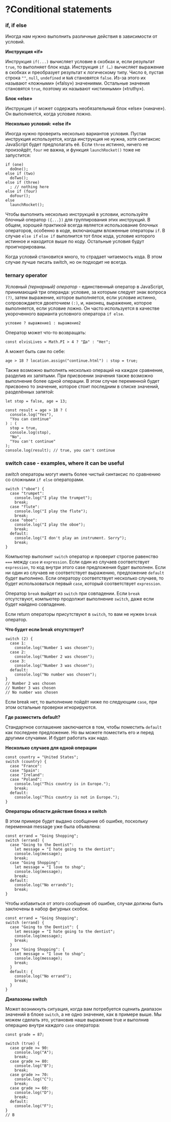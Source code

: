 # ?Conditional statements

### if, if else
Иногда нам нужно выполнить различные действия в зависимости от условий.

__Инструкция «if»__

Инструкция `if(...)` вычисляет условие в скобках и, если результат `true`, то выполняет блок кода. Инструкция `if (…)` вычисляет выражение в скобках и преобразует результат к логическому типу.
Число `0`, пустая строка `""`, `null`, `undefined` и `NaN` становятся `false`. Из-за этого их называют «ложными» («falsy») значениями.
Остальные значения становятся `true`, поэтому их называют «истинными» («truthy»).

__Блок «else»__

Инструкция `if` может содержать необязательный блок «else» («иначе»). Он выполняется, когда условие ложно.

__Несколько условий: «else if»__

Иногда нужно проверить несколько вариантов условия. 
Пустая инструкция используется, когда инструкция не нужна, хотя синтаксис JavaScript будет предполагать её.
Если `three` истинно, ничего не произойдёт, `four` не важна, и функция `launchRocket()` тоже не запустится:

~~~
if (one) 
  doOne();
else if (two)
  doTwo();
else if (three)
  ; // nothing here
else if (four)
  doFour();
else
  launchRocket();
~~~

Чтобы выполнить несколько инструкций в условии, используйте блочный оператор `({...})` для группирования этих инструкций. В общем, хорошей практикой всегда является использование блочных операторов, особенно в коде, включающем вложенные операторы `if`.
В случае `else if` `else if` выполнится тот блок кода, условие которого истинное и находится выше по коду. Остальные условия будут проигнорированы.

Когда условий становится много, то страдает читаемость кода. В этом случае лучше писать switch, но он подходит не всегда.

### ternary operator

_Условный (тернарный) оператор_ - единственный оператор в JavaScript, принимающий три операнда: условие, за которым следует знак вопроса `(?)`, затем выражение, которое выполняется, если условие истинно, сопровождается двоеточием `(:)`, и, наконец, выражение, которое выполняется, если условие ложно. Он часто используется в качестве укороченного варианта условного оператора `if else`.

`условие ? выражение1 : выражение2`

Оператор может что-то возвращать:

`const elvisLives = Math.PI > 4 ? "Да" : "Нет";`

А может быть сам по себе:

`age > 18 ? location.assign("continue.html") : stop = true;`

Также возможно выполнять несколько операций на каждое сравнение, разделив их запятыми. При присвоении значения также возможно выполнение более одной операции. В этом случае переменной будет присвоено то значение, которое стоит последним в списке значений, разделённых запятой:

~~~
let stop = false, age = 13;

const result = age > 18 ? (
  console.log("Yes"),
  "You can continue"
) : (
  stop = true,
  console.log(stop),
  "No",
  "You can't continue"
);
console.log(result); // true, you can't continue
~~~

### switch case - examples, where it can be useful

_switch_ операторы могут иметь более чистый синтаксис по сравнению со сложными `if else` операторами. 

~~~
switch ("oboe") {
  case "trumpet":
    console.log("I play the trumpet");
    break;
  case "flute":
    console.log("I play the flute");
    break;
  case "oboe":
    console.log("I play the oboe");
    break;
  default:
    console.log("I don't play an instrument. Sorry");
    break;
}
~~~

Компьютер выполнит `switch` оператор и проверит строгое равенство `===` между `case` и `expression`. Если один из случаев соответствует `expression`, то код внутри этого case предложения будет выполнен. Если ни один из случаев не соответствует выражению, предложение `default` будет выполнено. Если оператору соответствует несколько случаев, то будет использоваться первый `case`, который соответствует `expression`.

Оператор `break` выйдет из `switch` при совпадении. Если `break` отсутствуют, компьютер продолжит выполнение `switch`, даже если будет найдено совпадение.

Если return операторы присутствуют в `switch`, то вам не нужен `break` оператор.

__Что будет если break отсутствует?__

~~~
switch (2) {
  case 1:
    console.log("Number 1 was chosen");
  case 2:
    console.log("Number 2 was chosen");
  case 3:
    console.log("Number 3 was chosen");
  default:
    console.log("No number was chosen");
}
// Number 2 was chosen
// Number 3 was chosen
// No number was chosen
~~~

Если break нет, то выполнение пойдёт ниже по следующим `case`, при этом остальные проверки игнорируются.

__Где разместить default?__

Стандартное соглашение заключается в том, чтобы поместить `default` как последнее предложение. Но вы можете поместить его и перед другими случаями. И будет работать как надо.

__Несколько случаев для одной операции__

~~~
const country = "United States";
switch (country) {
  case "France":
  case "Spain":
  case "Ireland":
  case "Poland":
    console.log("This country is in Europe.");
    break;
  default:
    console.log("This country is not in Europe.");
}
~~~

__Операторы области действия блока и switch__

В этом примере будет выдано сообщение об ошибке, поскольку переменная message уже была объявлена:

~~~
const errand = "Going Shopping";
switch (errand) {
  case "Going to the Dentist":
    let message = "I hate going to the dentist";
    console.log(message);
    break;
  case "Going Shopping":
    let message = "I love to shop";
    console.log(message);
    break;
  default:
    console.log("No errands");
    break;
}
~~~

Чтобы избавиться от этого сообщения об ошибке, случаи должны быть заключены в набор фигурных скобок.

~~~
const errand = "Going Shopping";
switch (errand) {
  case "Going to the Dentist": {
    let message = "I hate going to the dentist";
    console.log(message);
    break;
  }
  case "Going Shopping": {
    let message = "I love to shop";
    console.log(message);
    break;
  }
  default: {
    console.log("No errand");
    break;
  }
}
~~~

__Диапазоны switch__

Может возникнуть ситуация, когда вам потребуется оценить диапазон значений в блоке `switch`, а не одно значение, как в примере выше. Мы можем сделать это, установив наше выражение true и выполнив операцию внутри каждого `case` оператора:

~~~
const grade = 87;

switch (true) {
  case grade >= 90:
    console.log("A");
    break;
  case grade >= 80:
    console.log("B");
    break;
  case grade >= 70:
    console.log("C");
    break;
  case grade >= 60:
    console.log("D");
    break;
  default:
    console.log("F");
}
// B
~~~
